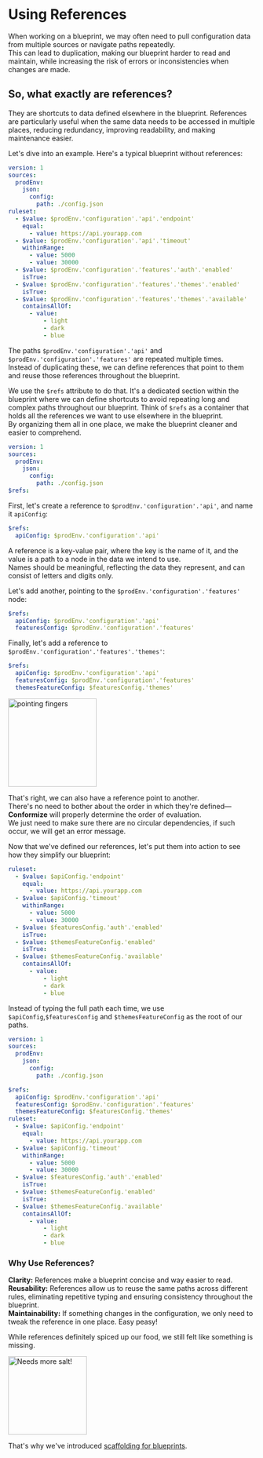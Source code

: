 # Using References

When working on a blueprint, we may often need to pull configuration data from multiple sources or navigate paths repeatedly.  
This can lead to duplication, making our blueprint harder to read and maintain, while increasing the risk of errors or inconsistencies when changes are made.

## So, what exactly are references? 

They are shortcuts to data defined elsewhere in the blueprint. References are particularly useful when the same data needs to be accessed in multiple places, reducing redundancy, improving readability, and making maintenance easier.
 
Let's dive into an example. Here's a typical blueprint without references:
```yaml
version: 1
sources:
  prodEnv:
    json:
      config:
        path: ./config.json
ruleset:
  - $value: $prodEnv.'configuration'.'api'.'endpoint'
    equal:
      - value: https://api.yourapp.com
  - $value: $prodEnv.'configuration'.'api'.'timeout'
    withinRange:
      - value: 5000
      - value: 30000
  - $value: $prodEnv.'configuration'.'features'.'auth'.'enabled'
    isTrue:
  - $value: $prodEnv.'configuration'.'features'.'themes'.'enabled'
    isTrue:
  - $value: $prodEnv.'configuration'.'features'.'themes'.'available'
    containsAllOf:
      - value:
          - light
          - dark
          - blue
```  
 
The paths `$prodEnv.'configuration'.'api'` and `$prodEnv.'configuration'.'features'` are repeated multiple times.  
Instead of duplicating these, we can define references that point to them and reuse those references throughout the blueprint.  
 
We use the `$refs` attribute to do that. It's a dedicated section within the blueprint where we can define shortcuts to avoid repeating long and complex paths throughout our blueprint. Think of `$refs` as a container that holds all the references we want to use elsewhere in the blueprint.  
By organizing them all in one place, we make the blueprint cleaner and easier to comprehend.
```yaml
version: 1
sources:
  prodEnv:
    json:
      config:
        path: ./config.json
$refs:
```

First, let's create a reference to `$prodEnv.'configuration'.'api'`, and name it `apiConfig`:
```yaml
$refs:
  apiConfig: $prodEnv.'configuration'.'api'
``` 

A reference is a key-value pair, where the key is the name of it, and the value is a path to a node in the data we intend to use.  
Names should be meaningful, reflecting the data they represent, and can consist of letters and digits only.  

Let's add another, pointing to the `$prodEnv.'configuration'.'features'` node:
```yaml
$refs:
  apiConfig: $prodEnv.'configuration'.'api'
  featuresConfig: $prodEnv.'configuration'.'features'
``` 

Finally, let's add a reference to `$prodEnv.'configuration'.'features'.'themes'`:
```yaml
$refs:
  apiConfig: $prodEnv.'configuration'.'api'
  featuresConfig: $prodEnv.'configuration'.'features'
  themesFeatureConfig: $featuresConfig.'themes'
```  

<img alt="pointing fingers" src="https://wp.inews.co.uk/wp-content/uploads/2021/05/SEI_80560343.jpg?strip=all&quality=90" height="180px"/>  

That's right, we can also have a reference point to another.  
There's no need to bother about the order in which they're defined—**Conformize** will properly determine the order of evaluation.  
We just need to make sure there are no circular dependencies, if such occur, we will get an error message.

Now that we've defined our references, let's put them into action to see how they simplify our blueprint:
```yaml
ruleset:
  - $value: $apiConfig.'endpoint'
    equal:
      - value: https://api.yourapp.com
  - $value: $apiConfig.'timeout'
    withinRange:
      - value: 5000
      - value: 30000
  - $value: $featuresConfig.'auth'.'enabled'
    isTrue:
  - $value: $themesFeatureConfig.'enabled'
    isTrue:
  - $value: $themesFeatureConfig.'available'
    containsAllOf:
      - value:
          - light
          - dark
          - blue 
``` 
Instead of typing the full path each time, we use `$apiConfig`,`$featuresConfig` and `$themesFeatureConfig` as the root of our paths.

```yaml 
version: 1
sources:
  prodEnv:
    json:
      config:
        path: ./config.json

$refs:
  apiConfig: $prodEnv.'configuration'.'api'
  featuresConfig: $prodEnv.'configuration'.'features'
  themesFeatureConfig: $featuresConfig.'themes'
ruleset:
  - $value: $apiConfig.'endpoint'
    equal:
      - value: https://api.yourapp.com
  - $value: $apiConfig.'timeout'
    withinRange:
      - value: 5000
      - value: 30000
  - $value: $featuresConfig.'auth'.'enabled'
    isTrue:
  - $value: $themesFeatureConfig.'enabled'
    isTrue:
  - $value: $themesFeatureConfig.'available'
    containsAllOf:
      - value:
          - light
          - dark
          - blue 
``` 

### Why Use References?

**Clarity:** References make a blueprint concise and way easier to read.  
**Reusability:** References allow us to reuse the same paths across different rules, eliminating repetitive typing and ensuring consistency throughout the blueprint.  
**Maintainability:** If something changes in the configuration, we only need to tweak the reference in one place. Easy peasy!
 
While references definitely spiced up our food, we still felt like something is missing.
 
<img alt="Needs more salt!" src="https://media.makeameme.org/created/needs-more-salt-e9d22a74cf.jpg" height="160px">  
 
That's why we've introduced [scaffolding for blueprints](./scaffolding_a_blueprint.md).
